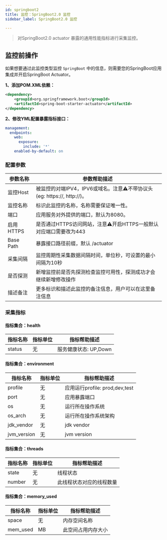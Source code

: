 ```yaml
---
id: springboot2
title: 监控：SpringBoot2.0 监控      
sidebar_label: SpringBoot2.0 监控

---
```


> 对SpringBoot2.0 actuator 暴露的通用性能指标进行采集监控。


## 监控前操作

如果想要通过此监控类型监控 `SpringBoot` 中的信息，则需要您的SpringBoot应用集成并开启SpringBoot Actuator。

**1、添加POM.XML依赖：**

```xml
<dependency>
    <groupId>org.springframework.boot</groupId>
    <artifactId>spring-boot-starter-actuator</artifactId>
</dependency>
```
**2、修改YML配置暴露指标接口：**

```yaml
management:
  endpoints:
    web:
      exposure:
        include: '*'
    enabled-by-default: on
```

### 配置参数

| 参数名称     | 参数帮助描述                                               |
| ------------ |------------------------------------------------------|
| 监控Host     | 被监控的对端IPV4，IPV6或域名。注意⚠️不带协议头(eg: https://, http://)。 |
| 监控名称     | 标识此监控的名称，名称需要保证唯一性。                                  |
| 端口         | 应用服务对外提供的端口，默认为8080。                                 |
| 启用HTTPS   | 是否通过HTTPS访问网站，注意⚠️开启HTTPS一般默认对应端口需要改为443             |
| Base Path | 暴露接口路径前缀，默认 /actuator                                |
| 采集间隔     | 监控周期性采集数据间隔时间，单位秒，可设置的最小间隔为10秒                       |
| 是否探测     | 新增监控前是否先探测检查监控可用性，探测成功才会继续新增修改操作                     |
| 描述备注     | 更多标识和描述此监控的备注信息，用户可以在这里备注信息                          |

### 采集指标

#### 指标集合：health

| 指标名称           | 指标单位 | 指标帮助描述                         |
| ------------------ | -------- |--------------------------------|
| status             | 无       | 服务健康状态: UP,Down                |

#### 指标集合：environment

| 指标名称    | 指标单位 | 指标帮助描述                     |
|---------| -------- |----------------------------|
| profile | 无       | 应用运行profile: prod,dev,test |
| port    | 无       | 应用暴露端口                     |
| os      | 无       | 运行所在操作系统                   |
| os_arch | 无       | 运行所在操作系统架构                 |
| jdk_vendor   | 无       | jdk vendor                 |
| jvm_version  | 无       | jvm version                |

#### 指标集合：threads

| 指标名称         | 指标单位 | 指标帮助描述             |
| ---------------- |------|--------------------|
| state             | 无    | 线程状态               |
| number | 无    | 此线程状态对应的线程数量       |

#### 指标集合：memory_used

| 指标名称    | 指标单位 | 指标帮助描述     |
|---------|------|------------|
| space | 无    | 内存空间名称     |
| mem_used    | MB   | 此空间占用内存大小  |
